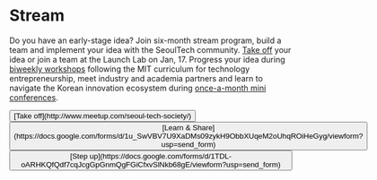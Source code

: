 Stream
====================
Do you have an early-stage idea? Join six-month stream program, build a team and implement your idea with the SeoulTech community. [Take off](http://www.meetup.com/seoul-tech-society/) your idea or join a team at the Launch Lab on Jan, 17. Progress your idea during [biweekly workshops](http://seoultech.github.io/stream/workshops.html) following the MIT curriculum for technology entrepreneurship, meet industry and academia partners and learn to navigate the Korean innovation ecosystem during [once-a-month mini conferences](http://seoultech.github.io/stream/lectures.html).

<button>
  [Take off](http://www.meetup.com/seoul-tech-society/)
</button>

<button>
  [Learn & Share](https://docs.google.com/forms/d/1u_SwVBV7U9XaDMs09zykH9ObbXUqeM2oUhqROiHeGyg/viewform?usp=send_form)
</button>

<button>
  [Step up](https://docs.google.com/forms/d/1TDL-oARHKQfQdf7cqJcgGpGnmQgFGiCfxvSlNkb68gE/viewform?usp=send_form)
</button>

